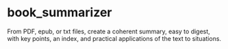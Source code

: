 # book_summarizer
From PDF, epub, or txt files, create a coherent summary, easy to digest, with key points, an index, and practical applications of the text to situations.

